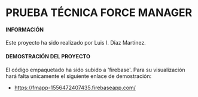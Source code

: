 # PRUEBA TÉCNICA FORCE MANAGER 


#### INFORMACIÓN

Este proyecto ha sido realizado por Luis I. Díaz Martínez.

#### DEMOSTRACIÓN DEL PROYECTO

El código empaquetado ha sido subido a 'firebase'. Para su visualización
hará falta unicamente el siguiente enlace de demostración:

* https://fmapp-1556472407435.firebaseapp.com/